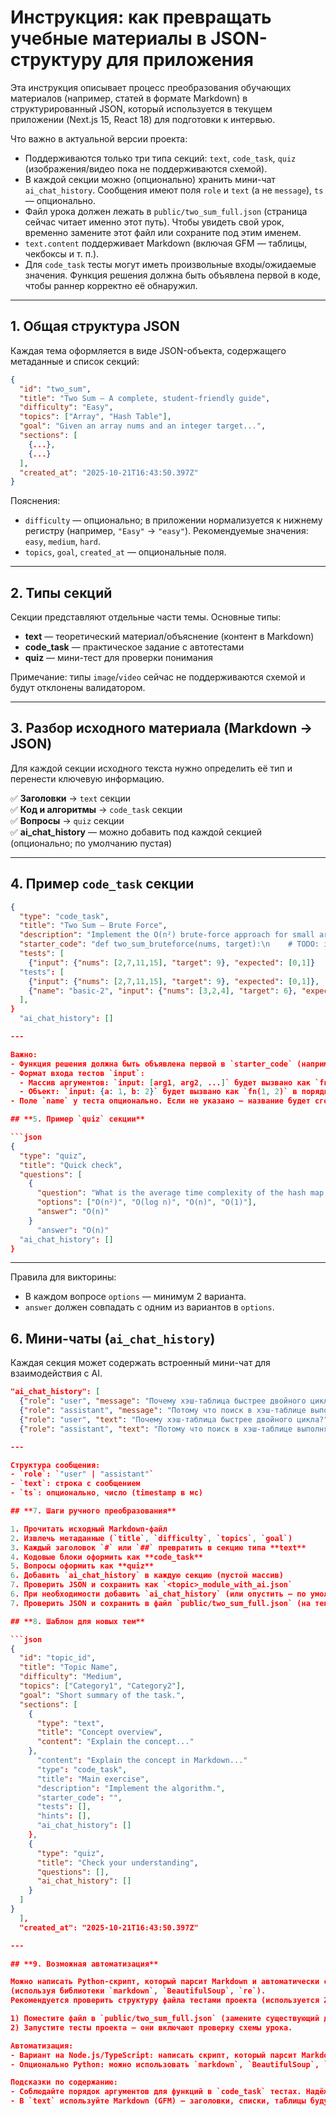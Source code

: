 # **Инструкция: как превращать учебные материалы в JSON-структуру для приложения**

Эта инструкция описывает процесс преобразования обучающих материалов (например, статей в формате Markdown) в структурированный JSON, который используется в текущем приложении (Next.js 15, React 18) для подготовки к интервью.

Что важно в актуальной версии проекта:
- Поддерживаются только три типа секций: `text`, `code_task`, `quiz` (изображения/видео пока не поддерживаются схемой).
- В каждой секции можно (опционально) хранить мини-чат `ai_chat_history`. Сообщения имеют поля `role` и `text` (а не `message`), `ts` — опционально.
- Файл урока должен лежать в `public/two_sum_full.json` (страница сейчас читает именно этот путь). Чтобы увидеть свой урок, временно замените этот файл или сохраните под этим именем.
- `text.content` поддерживает Markdown (включая GFM — таблицы, чекбоксы и т. п.).
- Для `code_task` тесты могут иметь произвольные входы/ожидаемые значения. Функция решения должна быть объявлена первой в коде, чтобы раннер корректно её обнаружил.

---

## **1. Общая структура JSON**

Каждая тема оформляется в виде JSON-объекта, содержащего метаданные и список секций:

```json
{
  "id": "two_sum",
  "title": "Two Sum — A complete, student-friendly guide",
  "difficulty": "Easy",
  "topics": ["Array", "Hash Table"],
  "goal": "Given an array nums and an integer target...",
  "sections": [
    {...},
    {...}
  ],
  "created_at": "2025-10-21T16:43:50.397Z"
}
```

Пояснения:
- `difficulty` — опционально; в приложении нормализуется к нижнему регистру (например, `"Easy"` → `"easy"`). Рекомендуемые значения: `easy`, `medium`, `hard`.
- `topics`, `goal`, `created_at` — опциональные поля.

---

## **2. Типы секций**

Секции представляют отдельные части темы. Основные типы:

- **text** — теоретический материал/объяснение (контент в Markdown)
- **code_task** — практическое задание с автотестами
- **quiz** — мини-тест для проверки понимания

Примечание: типы `image`/`video` сейчас не поддерживаются схемой и будут отклонены валидатором.

---

## **3. Разбор исходного материала (Markdown → JSON)**

Для каждой секции исходного текста нужно определить её тип и перенести ключевую информацию.

✅ **Заголовки** → `text` секции  
✅ **Код и алгоритмы** → `code_task` секции  
✅ **Вопросы** → `quiz` секции  
✅ **ai_chat_history** — можно добавить под каждой секцией (опционально; по умолчанию пустая)

---

## **4. Пример `code_task` секции**

```json
{
  "type": "code_task",
  "title": "Two Sum — Brute Force",
  "description": "Implement the O(n²) brute-force approach for small arrays.",
  "starter_code": "def two_sum_bruteforce(nums, target):\n    # TODO: implement\n    pass",
  "tests": [
    {"input": {"nums": [2,7,11,15], "target": 9}, "expected": [0,1]}
  "tests": [
    {"input": {"nums": [2,7,11,15], "target": 9}, "expected": [0,1]},
    {"name": "basic-2", "input": {"nums": [3,2,4], "target": 6}, "expected": [1,2]}
  ],
}
  "ai_chat_history": []

---

Важно:
- Функция решения должна быть объявлена первой в `starter_code` (например, `function twoSum(...) {}`). Раннер извлекает имя первой объявленной функции и вызывает её в тестах.
- Формат входа тестов `input`:
  - Массив аргументов: `input: [arg1, arg2, ...]` будет вызвано как `fn(arg1, arg2, ...)`.
  - Объект: `input: {a: 1, b: 2}` будет вызвано как `fn(1, 2)` в порядке полей объекта. Чтобы избежать неоднозначности, отдавайте предпочтение массиву.
- Поле `name` у теста опционально. Если не указано — название будет сгенерировано автоматически.

## **5. Пример `quiz` секции**

```json
{
  "type": "quiz",
  "title": "Quick check",
  "questions": [
    {
      "question": "What is the average time complexity of the hash map solution?",
      "options": ["O(n²)", "O(log n)", "O(n)", "O(1)"],
      "answer": "O(n)"
    }
      "answer": "O(n)"
  "ai_chat_history": []
}
```

---

Правила для викторины:
- В каждом вопросе `options` — минимум 2 варианта.
- `answer` должен совпадать с одним из вариантов в `options`.

## **6. Мини-чаты (`ai_chat_history`)**

Каждая секция может содержать встроенный мини-чат для взаимодействия с AI.

```json
"ai_chat_history": [
  {"role": "user", "message": "Почему хэш-таблица быстрее двойного цикла?"},
  {"role": "assistant", "message": "Потому что поиск в хэш-таблице выполняется за O(1) в среднем."}
  {"role": "user", "text": "Почему хэш-таблица быстрее двойного цикла?", "ts": 1697890000000},
  {"role": "assistant", "text": "Потому что поиск в хэш-таблице выполняется за O(1) в среднем."}

---

Структура сообщения:
- `role`: `"user" | "assistant"`
- `text`: строка с сообщением
- `ts`: опционально, число (timestamp в мс)

## **7. Шаги ручного преобразования**

1. Прочитать исходный Markdown-файл  
2. Извлечь метаданные (`title`, `difficulty`, `topics`, `goal`)  
3. Каждый заголовок `#` или `##` превратить в секцию типа **text**  
4. Кодовые блоки оформить как **code_task**  
5. Вопросы оформить как **quiz**  
6. Добавить `ai_chat_history` в каждую секцию (пустой массив)  
7. Проверить JSON и сохранить как `<topic>_module_with_ai.json`
6. При необходимости добавить `ai_chat_history` (или опустить — по умолчанию будет пустым)  
7. Проверить JSON и сохранить в файл `public/two_sum_full.json` (на текущем этапе страница приложения читает именно этот путь)

## **8. Шаблон для новых тем**

```json
{
  "id": "topic_id",
  "title": "Topic Name",
  "difficulty": "Medium",
  "topics": ["Category1", "Category2"],
  "goal": "Short summary of the task.",
  "sections": [
    {
      "type": "text",
      "title": "Concept overview",
      "content": "Explain the concept..."
    },
      "content": "Explain the concept in Markdown..."
      "type": "code_task",
      "title": "Main exercise",
      "description": "Implement the algorithm.",
      "starter_code": "",
      "tests": [],
      "hints": [],
      "ai_chat_history": []
    },
    {
      "type": "quiz",
      "title": "Check your understanding",
      "questions": [],
      "ai_chat_history": []
    }
  ]
}
  ],
  "created_at": "2025-10-21T16:43:50.397Z"

---

## **9. Возможная автоматизация**

Можно написать Python-скрипт, который парсит Markdown и автоматически создаёт JSON по этому шаблону  
(используя библиотеки `markdown`, `BeautifulSoup`, `re`).
Рекомендуется проверить структуру файла тестами проекта (используется Zod-схема):

1) Поместите файл в `public/two_sum_full.json` (замените существующий для проверки).  
2) Запустите тесты проекта — они включают проверку схемы урока.

Автоматизация:
- Вариант на Node.js/TypeScript: написать скрипт, который парсит Markdown и собирает JSON согласно схеме (`lib/schemas/lesson.ts`), затем валидирует его через Zod перед сохранением.
- Опционально Python: можно использовать `markdown`, `BeautifulSoup`, `re` для парсинга и генерации JSON.

Подсказки по содержанию:
- Соблюдайте порядок аргументов для функций в `code_task` тестах. Надёжнее всего передавать входы массивом.
- В `text` используйте Markdown (GFM) — заголовки, списки, таблицы будут корректно отображаться.
